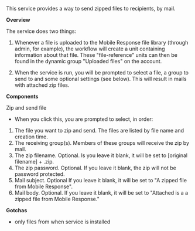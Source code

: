 This service provides a way to send zipped files to recipients, by mail.

**Overview**

The service does two things:

1) Whenever a file is uploaded to the Mobile Response file library (through admin, for example), the workflow will create a unit containing information about that file. These "file-reference" units can then be found in the dynamic group "Uploaded files" on the account.

2) When the service is run, you will be prompted to select a file, a group to send to and some optional settings (see below). This will result in mails with attached zip files.

**Components**

Zip and send file
* When you click this, you are prompted to select, in order:
1) The file you want to zip and send. The files are listed by file name and creation time.
2) The receiving group(s). Members of these groups will receive the zip by mail.
3) The zip filename. Optional. Is you leave it blank, it will be set to [original filename] + .zip.
4) The zip password. Optional. If you leave it blank, the zip will not be password protected.
5) Mail subject. Optional If you leave it blank, it will be set to "A zipped file from Mobile Response".
6) Mail body. Optional. If you leave it blank, it will be set to "Attached is a a zipped file from Mobile Response."

**Gotchas**

* only files from when service is installed
